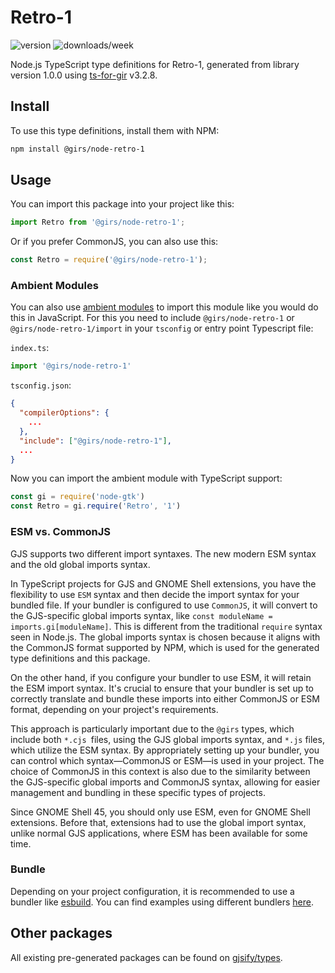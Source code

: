 
# Retro-1

![version](https://img.shields.io/npm/v/@girs/node-retro-1)
![downloads/week](https://img.shields.io/npm/dw/@girs/node-retro-1)


Node.js TypeScript type definitions for Retro-1, generated from library version 1.0.0 using [ts-for-gir](https://github.com/gjsify/ts-for-gir) v3.2.8.


## Install

To use this type definitions, install them with NPM:
```bash
npm install @girs/node-retro-1
```

## Usage

You can import this package into your project like this:
```ts
import Retro from '@girs/node-retro-1';
```

Or if you prefer CommonJS, you can also use this:
```ts
const Retro = require('@girs/node-retro-1');
```

### Ambient Modules

You can also use [ambient modules](https://github.com/gjsify/ts-for-gir/tree/main/packages/cli#ambient-modules) to import this module like you would do this in JavaScript.
For this you need to include `@girs/node-retro-1` or `@girs/node-retro-1/import` in your `tsconfig` or entry point Typescript file:

`index.ts`:
```ts
import '@girs/node-retro-1'
```

`tsconfig.json`:
```json
{
  "compilerOptions": {
    ...
  },
  "include": ["@girs/node-retro-1"],
  ...
}
```

Now you can import the ambient module with TypeScript support: 

```ts
const gi = require('node-gtk')
const Retro = gi.require('Retro', '1')
```



### ESM vs. CommonJS

GJS supports two different import syntaxes. The new modern ESM syntax and the old global imports syntax.

In TypeScript projects for GJS and GNOME Shell extensions, you have the flexibility to use `ESM` syntax and then decide the import syntax for your bundled file. If your bundler is configured to use `CommonJS`, it will convert to the GJS-specific global imports syntax, like `const moduleName = imports.gi[moduleName]`. This is different from the traditional `require` syntax seen in Node.js. The global imports syntax is chosen because it aligns with the CommonJS format supported by NPM, which is used for the generated type definitions and this package.

On the other hand, if you configure your bundler to use ESM, it will retain the ESM import syntax. It's crucial to ensure that your bundler is set up to correctly translate and bundle these imports into either CommonJS or ESM format, depending on your project's requirements.

This approach is particularly important due to the `@girs` types, which include both `*.cjs `files, using the GJS global imports syntax, and `*.js` files, which utilize the ESM syntax. By appropriately setting up your bundler, you can control which syntax—CommonJS or ESM—is used in your project. The choice of CommonJS in this context is also due to the similarity between the GJS-specific global imports and CommonJS syntax, allowing for easier management and bundling in these specific types of projects.

Since GNOME Shell 45, you should only use ESM, even for GNOME Shell extensions. Before that, extensions had to use the global import syntax, unlike normal GJS applications, where ESM has been available for some time.

### Bundle

Depending on your project configuration, it is recommended to use a bundler like [esbuild](https://esbuild.github.io/). You can find examples using different bundlers [here](https://github.com/gjsify/ts-for-gir/tree/main/examples).

## Other packages

All existing pre-generated packages can be found on [gjsify/types](https://github.com/gjsify/types).


